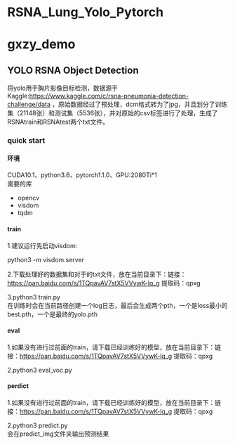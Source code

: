 # RSNA_Lung_Yolo_Pytorch
# gxzy_demo

## YOLO RSNA Object Detection
将yolo用于胸片影像目标检测，数据源于Kaggle:https://www.kaggle.com/c/rsna-pneumonia-detection-challenge/data ，原始数据经过了预处理，dcm格式转为了jpg，并且划分了训练集（21148张）和测试集（5536张），并对原始的csv标签进行了处理，生成了RSNAtrain和RSNAtest两个txt文件。

### quick start
#### 环境
CUDA10.1、python3.6、pytorch1.1.0、GPU:2080Ti*1  
需要的库
- opencv
- visdom
- tqdm
#### train
1.建议运行先启动visdom:

python3 -m visdom.server  

2.下载处理好的数据集和对于的txt文件，放在当前目录下：链接：https://pan.baidu.com/s/1TQpavAV7stX5VVywK-lq_g 提取码：qpxg 

3.python3 train.py  
在训练时会在当前路径创建一个log日志，最后会生成两个pth，一个是loss最小的best.pth，一个是最终的yolo.pth
#### eval
1.如果没有进行过前面的train，请下载已经训练好的模型，放在当前目录下：链接：https://pan.baidu.com/s/1TQpavAV7stX5VVywK-lq_g 提取码：qpxg

2.python3 eval_voc.py

#### perdict
1.如果没有进行过前面的train，请下载已经训练好的模型，放在当前目录下：链接：https://pan.baidu.com/s/1TQpavAV7stX5VVywK-lq_g 提取码：qpxg

2.python3 predict.py  
会在predict_img文件夹输出预测结果
